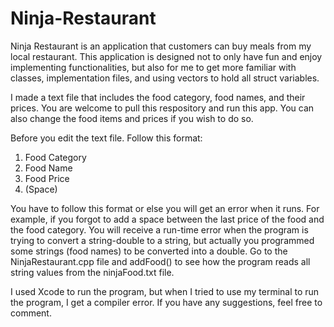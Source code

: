 # Ninja-Restaurant
Ninja Restaurant is an application that customers can buy meals from my local restaurant. This application is designed not to only have fun and enjoy implementing functionalities, but also for me to get more familiar with classes, implementation files, and using vectors to hold all struct variables. 

I made a text file that includes the food category, food names, and their prices. You are welcome to pull this respository and run this app. You can also change the food items and prices if you wish to do so.

Before you edit the text file. Follow this format:
1. Food Category
2. Food Name
3. Food Price
4. (Space)

You have to follow this format or else you will get an error when it runs. For example, if you forgot to add a space between the last price of the food and the food category. You will receive a run-time error when the program is trying to convert a string-double to a string, but actually you programmed some strings (food names) to be converted into a double. Go to the NinjaRestaurant.cpp file and addFood() to see how the program reads all string values from the ninjaFood.txt file.

I used Xcode to run the program, but when I tried to use my terminal to run the program, I get a compiler error. If you have any suggestions, feel free to comment.

